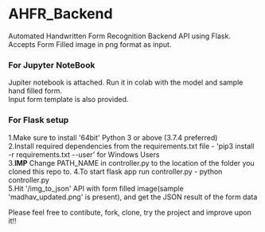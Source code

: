# AHFR_Backend
Automated Handwritten Form Recognition Backend API using Flask.
Accepts Form Filled image in png format as input. 

### For Jupyter NoteBook
Jupiter notebook is attached. Run it in colab with the model and sample hand filled form.</br>
Input form template is also provided.</br>


### For Flask setup
1.Make sure to install '64bit' Python 3 or above (3.7.4 preferred)</br>
2.Install required dependencies from the requirements.txt file - 'pip3 install -r requirements.txt --user' for Windows Users</br>
3.**IMP** Change PATH_NAME in controller.py to the location of the folder you cloned this repo to.
4.To start flask app run controller.py - python controller.py</br>
5.Hit '/img_to_json' API with form filled image(sample 'madhav_updated.png' is present), and get the JSON result of the form data</br>

Please feel free to contibute, fork, clone, try the project and improve upon it!!</br>
